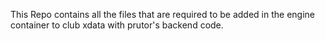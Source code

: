 This Repo contains all the files that are required to be added in the engine container to club xdata with prutor's backend code.

